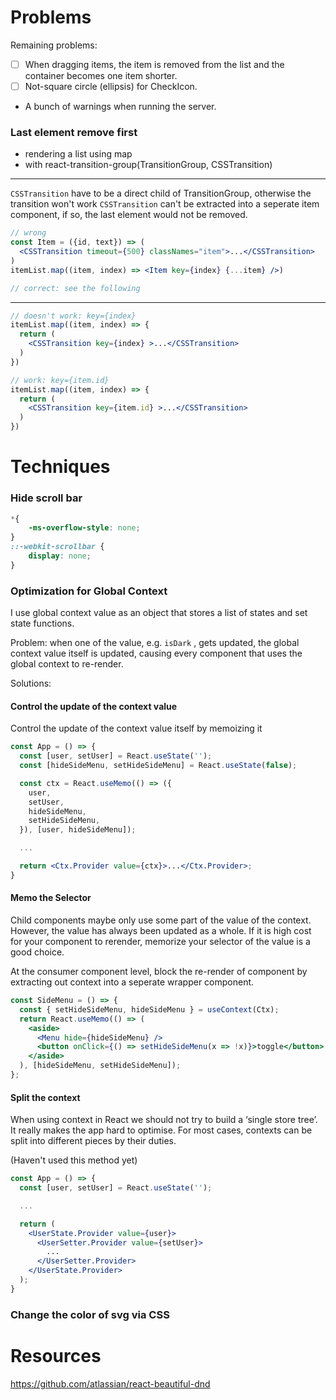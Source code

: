 # Problems

Remaining problems:
- [ ] When dragging items, the item is removed from the list and the container becomes one item shorter.
- [ ] Not-square circle (ellipsis) for CheckIcon.
- A bunch of warnings when running the server.

### Last element remove first

- rendering a list using map
- with react-transition-group(TransitionGroup, CSSTransition)

---

`CSSTransition` have to be a direct child of TransitionGroup, otherwise the transition won't work
`CSSTransition` can't be extracted into a seperate item component, if so, the last element would not be removed.

```jsx
// wrong
const Item = ({id, text}) => (
  <CSSTransition timeout={500} classNames="item">...</CSSTransition>
)
itemList.map((item, index) => <Item key={index} {...item} />)

// correct: see the following
```

---

```jsx
// doesn't work: key={index}
itemList.map((item, index) => {
  return (
    <CSSTransition key={index} >...</CSSTransition>
  )
})

// work: key={item.id}
itemList.map((item, index) => {
  return (
    <CSSTransition key={item.id} >...</CSSTransition>
  )
})
```

# Techniques

### Hide scroll bar


```css
*{
    -ms-overflow-style: none;
}
::-webkit-scrollbar {
    display: none;
}
```

### Optimization for Global Context

I use global context value as an object that stores a list of states and set state functions.

Problem: when one of the value, e.g. `isDark` , gets updated, the global context value itself is updated, causing every component that uses the global context to re-render.

Solutions:

#### Control the update of the context value

Control the update of the context value itself by memoizing it

```jsx
const App = () => {
  const [user, setUser] = React.useState('');
  const [hideSideMenu, setHideSideMenu] = React.useState(false);

  const ctx = React.useMemo(() => ({
    user,
    setUser,
    hideSideMenu,
    setHideSideMenu,
  }), [user, hideSideMenu]);

  ...

  return <Ctx.Provider value={ctx}>...</Ctx.Provider>;
}
```

#### Memo the Selector

Child components maybe only use some part of the value of the context. However, the value has always been updated as a whole. If it is high cost for your component to rerender, memorize your selector of the value is a good choice.

At the consumer component level, block the re-render of component by extracting out context into a seperate wrapper component.

```jsx
const SideMenu = () => {
  const { setHideSideMenu, hideSideMenu } = useContext(Ctx);
  return React.useMemo(() => (
    <aside>
      <Menu hide={hideSideMenu} />
      <button onClick={() => setHideSideMenu(x => !x)}>toggle</button>
    </aside>
  ), [hideSideMenu, setHideSideMenu]);
};
```

#### Split the context

When using context in React we should not try to build a ‘single store tree’. It really makes the app hard to optimise. For most cases, contexts can be split into different pieces by their duties.

(Haven't used this method yet)

```jsx
const App = () => {
  const [user, setUser] = React.useState('');

  ...

  return (
    <UserState.Provider value={user}>
      <UserSetter.Provider value={setUser}>
        ...
      </UserSetter.Provider>
    </UserState.Provider>
  );
}
```

### Change the color of svg via CSS


# Resources

https://github.com/atlassian/react-beautiful-dnd

